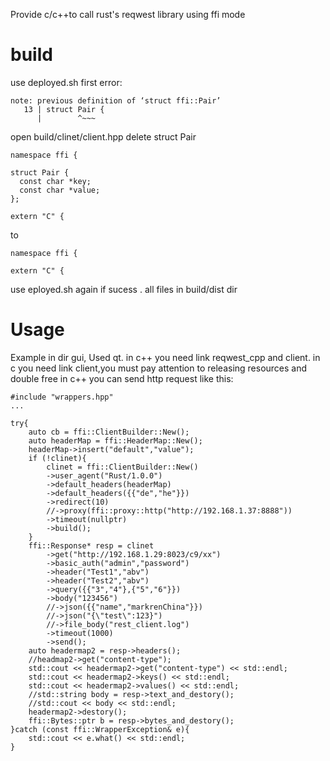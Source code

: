 Provide c/c++to call rust's reqwest library using ffi mode

# build
use deployed.sh
first error:
```
note: previous definition of ‘struct ffi::Pair’
   13 | struct Pair {
      |        ^~~~
```
open build/clinet/client.hpp delete struct Pair 
```
namespace ffi {

struct Pair {
  const char *key;
  const char *value;
};

extern "C" {
```
to
```
namespace ffi {

extern "C" {
```
use eployed.sh again
if sucess . all files in build/dist dir

# Usage
Example in dir gui, Used qt.
in c++ you need link reqwest_cpp and client.
in c you need link client,you must pay attention to releasing resources and double free
in c++ you can send http request like this:
```
#include "wrappers.hpp"
...

try{
    auto cb = ffi::ClientBuilder::New();
    auto headerMap = ffi::HeaderMap::New();
    headerMap->insert("default","value");
    if (!clinet){
        clinet = ffi::ClientBuilder::New()
        ->user_agent("Rust/1.0.0")
        ->default_headers(headerMap)
        ->default_headers({{"de","he"}})
        ->redirect(10)
        //->proxy(ffi::proxy::http("http://192.168.1.37:8888"))
        ->timeout(nullptr)
        ->build();
    }
    ffi::Response* resp = clinet
        ->get("http://192.168.1.29:8023/c9/xx")
        ->basic_auth("admin","password")
        ->header("Test1","abv")
        ->header("Test2","abv")
        ->query({{"3","4"},{"5","6"}})
        ->body("123456")
        //->json({{"name","markrenChina"}})
        //->json("{\"test\":123}")
        //->file_body("rest_client.log")
        ->timeout(1000)
        ->send();
    auto headermap2 = resp->headers();
    //headmap2->get("content-type");
    std::cout << headermap2->get("content-type") << std::endl;
    std::cout << headermap2->keys() << std::endl;
    std::cout << headermap2->values() << std::endl;
    //std::string body = resp->text_and_destory();
    //std::cout << body << std::endl;
    headermap2->destory();
    ffi::Bytes::ptr b = resp->bytes_and_destory();
}catch (const ffi::WrapperException& e){
    std::cout << e.what() << std::endl;
}
```


